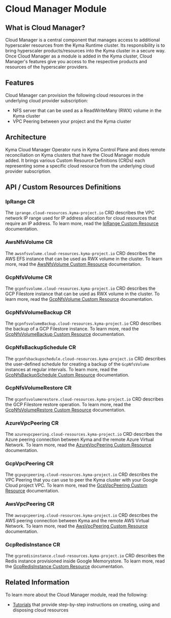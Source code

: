
# Cloud Manager Module

## What is Cloud Manager?

Cloud Manager is a central component that manages access to additional hyperscaler resources from the Kyma Runtime cluster. Its responsibility is to bring hyperscaler products/resources into the Kyma cluster in a secure way. Once Cloud Manager as a module is added in the Kyma cluster, Cloud Manager's features give you access to the respective products and resources of the hyperscaler providers.

## Features

Cloud Manager can provision the following cloud resources in the underlying cloud provider subscription:

* NFS server that can be used as a ReadWriteMany (RWX) volume in the Kyma cluster
* VPC Peering between your project and the Kyma cluster

## Architecture

Kyma Cloud Manager Operator runs in Kyma Control Plane and does remote reconciliation on Kyma clusters that
have the Cloud Manager module added. It brings various Custom Resource Definitions (CRDs) each representing some
a specific cloud resource from the underlying cloud provider subscription.

## API / Custom Resources Definitions

### IpRange CR

The `iprange.cloud-resources.kyma-project.io` CRD describes the VPC network
IP range used for IP address allocation for cloud resources that require an IP address.
To learn more, read the [IpRange Custom Resource](./resources/04-10-iprange.md) documentation.

### AwsNfsVolume CR

The `awsnfsvolume.cloud-resources.kyma-project.io` CRD describes the AWS EFS
instance that can be used as RWX volume in the cluster.
To learn more, read the [AwsNfsVolume Custom Resource](./resources/04-20-10-aws-nfs-volume.md) documentation.

### GcpNfsVolume CR

The `gcpnfsvolume.cloud-resources.kyma-project.io` CRD describes the GCP Filestore
instance that can be used as RWX volume in the cluster.
To learn more, read the [GcpNfsVolume Custom Resource](./resources/04-30-10-gcp-nfs-volume.md)  documentation.

### GcpNfsVolumeBackup CR

The `gcpnfsvolumeBackup.cloud-resources.kyma-project.io` CRD describes the backup of a GCP Filestore
instance.
To learn more, read the [GcpNfsVolumeBackup Custom Resource](./resources/04-70-10-gcp-nfs-volume-backup.md)  documentation.


### GcpNfsBackupSchedule CR

The `gcpnfsbackupschedule.cloud-resources.kyma-project.io` CRD describes the user-defined schedule for creating a backup
of the `GcpNfsVolume` instances at regular intervals.
To learn more, read the [GcpNfsBackupSchedule Custom Resource](./resources/04-30-30-gcp-nfs-backup-schedule.md)  documentation.

### GcpNfsVolumeRestore CR

The `gcpnfsvolumerestore.cloud-resources.kyma-project.io` CRD describes the GCP Filestore
restore operation.
To learn more, read the [GcpNfsVolumeRestore Custom Resource](./resources/04-90-10-gcp-nfs-volume-restore.md)  documentation.

### AzureVpcPeering CR

The `azurevpcpeering.cloud-resources.kyma-project.io` CRD describes the Azure peering connection 
between Kyma and the remote Azure Virtual Network. To learn more, read the [AzureVpcPeering Custom Resource](./resources/04-40-10-azure-vpc-peering.md) documentation.

### GcpVpcPeering CR
The `gcpvpcpeering.cloud-resources.kyma-project.io` CRD describes the VPC Peering
that you can use to peer the Kyma cluster with your Google Cloud project VPC.
To learn more, read the [GcpVpcPeering Custom Resource](./resources/04-50-gcp-vpc-peering.md) documentation.

### AwsVpcPeering CR

The `awsvpcpeering.cloud-resources.kyma-project.io` CRD describes the AWS peering connection
between Kyma and the remote AWS Virtual Network. To learn more, read the [AwsVpcPeering Custom Resource](./resources/04-70-10-aws-vpc-peering.md) documentation.

### GcpRedisInstance CR
The `gcpredisinstance.cloud-resources.kyma-project.io` CRD describes the Redis instance provisioned inside Google Memorystore.
To learn more, read the [GcpRedisInstance Custom Resource](./resources/04-60-gcp-redis-instance.md) documentation.

## Related Information

To learn more about the Cloud Manager module, read the following:

* [Tutorials](./tutorials/README.md) that provide step-by-step instructions on creating, using and disposing cloud resources
